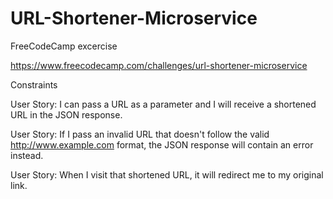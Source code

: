 # URL-Shortener-Microservice


FreeCodeCamp excercise

https://www.freecodecamp.com/challenges/url-shortener-microservice

Constraints

User Story: I can pass a URL as a parameter and I will receive a shortened URL in the JSON response.

User Story: If I pass an invalid URL that doesn't follow the valid http://www.example.com format, the JSON response will contain an error instead.

User Story: When I visit that shortened URL, it will redirect me to my original link.